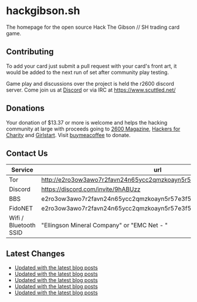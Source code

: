 # hackgibson.sh
The homepage for the open source Hack The Gibson // SH trading card game.


## Contributing

To add your card just submit a pull request with your card's front art, it would be added to the next run of set after community play testing.

Game play and discussions over the project is held the r2600 discord server. Come join us at [Discord](https://discord.com/invite/9hABUzz) or via IRC at https://www.scuttled.net/


## Donations

Your donation of $13.37 or more is welcome and helps the hacking community at large with proceeds going to [2600 Magazine](https://2600.com/), [Hackers for Charity](https://hackersforcharity.org) and [Girlstart](https://girlstart.org).  Visit [buymeacoffee](https://www.buymeacoffee.com/hackgibson.sh) to donate.


## Contact Us

Service | url
-|-
Tor | http://e2ro3ow3awo7r2favn24n65ycc2qmzkoayn5r57e3f56nvjwdcgg32ad.onion
Discord | https://discord.com/invite/9hABUzz
BBS | e2ro3ow3awo7r2favn24n65ycc2qmzkoayn5r57e3f56nvjwdcgg32ad.onion:23
FidoNET | e2ro3ow3awo7r2favn24n65ycc2qmzkoayn5r57e3f56nvjwdcgg32ad.onion:24554
Wifi / Bluetooth SSID | "Ellingson Mineral Company" or "EMC Net - <fidonet address>"

## Latest Changes
<!-- BLOG-POST-LIST:START -->
- [Updated with the latest blog posts](https://github.com/DFW2600/hackgibson.sh/commit/92a0c7c96c78957ee9fd4a3431d197a850d9a0a7)
- [Updated with the latest blog posts](https://github.com/DFW2600/hackgibson.sh/commit/5d49ba8ca5818b67630a1403a0cbdb54fbea1a1d)
- [Updated with the latest blog posts](https://github.com/DFW2600/hackgibson.sh/commit/2d9db137a1b15d08d2826f9a98c71382656819b9)
- [Updated with the latest blog posts](https://github.com/DFW2600/hackgibson.sh/commit/251072fb9c2bc0299a37ee0f6d634501868ee4e4)
- [Updated with the latest blog posts](https://github.com/DFW2600/hackgibson.sh/commit/1460056648bba4490e7dd4737d8e580f4b946224)
<!-- BLOG-POST-LIST:END -->
